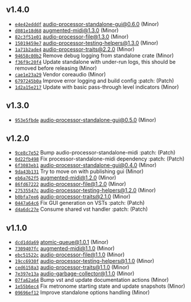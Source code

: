 ## v1.4.0

* [`e4e42edddf`](https://github.com/yamadapc/augmented-audio/commits/e4e42edddf) audio-processor-standalone-gui@0.6.0 (Minor)
* [`d081e18d68`](https://github.com/yamadapc/augmented-audio/commits/d081e18d68) augmented-midi@1.3.0 (Minor)
* [`82c3f51e01`](https://github.com/yamadapc/augmented-audio/commits/82c3f51e01) audio-processor-file@1.3.0 (Minor)
* [`15019459e7`](https://github.com/yamadapc/augmented-audio/commits/15019459e7) audio-processor-testing-helpers@1.3.0 (Minor)
* [`1a71b2ade4`](https://github.com/yamadapc/augmented-audio/commits/1a71b2ade4) audio-processor-traits@2.2.0 (Minor)
* [`94658c00b2`](https://github.com/yamadapc/augmented-audio/commits/94658c00b2) Remove debug logging from standalone crate (Minor)
* [`f36f9c20f4`](https://github.com/yamadapc/augmented-audio/commits/f36f9c20f4) Update standalone with under-run logs, this should be removed before releasing (Minor)
* [`cae1e23a29`](https://github.com/yamadapc/augmented-audio/commits/cae1e23a29) Vendor coreaudio (Minor)
* [`6797245b0a`](https://github.com/yamadapc/augmented-audio/commits/6797245b0a) Improve error logging and build config :patch: (Patch)
* [`1d2a15e217`](https://github.com/yamadapc/augmented-audio/commits/1d2a15e217) Update with basic pass-through level indicators (Minor)

## v1.3.0

* [`953e5fbde`](https://github.com/yamadapc/augmented-audio/commits/953e5fbde) audio-processor-standalone-gui@0.5.0 (Minor)

## v1.2.0

* [`9ce8c7e52`](https://github.com/yamadapc/augmented-audio/commits/9ce8c7e52) Bump audio-processor-standalone-midi :patch: (Patch)
* [`0d22fb498`](https://github.com/yamadapc/augmented-audio/commits/0d22fb498) Fix processor-standalone-midi dependency :patch: (Patch)
* [`6f3083eb1`](https://github.com/yamadapc/augmented-audio/commits/6f3083eb1) audio-processor-standalone-gui@0.4.0 (Minor)
* [`9da43b131`](https://github.com/yamadapc/augmented-audio/commits/9da43b131) Try to move on with publishing gui (Minor)
* [`eb6a762f5`](https://github.com/yamadapc/augmented-audio/commits/eb6a762f5) augmented-midi@1.2.0 (Minor)
* [`86fd67222`](https://github.com/yamadapc/augmented-audio/commits/86fd67222) audio-processor-file@1.2.0 (Minor)
* [`27535547c`](https://github.com/yamadapc/augmented-audio/commits/27535547c) audio-processor-testing-helpers@1.2.0 (Minor)
* [`b0bfa7ee6`](https://github.com/yamadapc/augmented-audio/commits/b0bfa7ee6) audio-processor-traits@2.1.0 (Minor)
* [`0447a64c6`](https://github.com/yamadapc/augmented-audio/commits/0447a64c6) Fix GUI generation on VSTs :patch: (Patch)
* [`d4a6dc27e`](https://github.com/yamadapc/augmented-audio/commits/d4a6dc27e) Consume shared vst handler :patch: (Patch)

## v1.1.0

* [`dcd1dda69`](https://github.com/yamadapc/augmented-audio/commits/dcd1dda69) atomic-queue@1.0.1 (Minor)
* [`7309407fc`](https://github.com/yamadapc/augmented-audio/commits/7309407fc) augmented-midi@1.1.0 (Minor)
* [`ebc51522c`](https://github.com/yamadapc/augmented-audio/commits/ebc51522c) audio-processor-file@1.1.0 (Minor)
* [`19cc6930f`](https://github.com/yamadapc/augmented-audio/commits/19cc6930f) audio-processor-testing-helpers@1.1.0 (Minor)
* [`ced6158a3`](https://github.com/yamadapc/augmented-audio/commits/ced6158a3) audio-processor-traits@1.1.0 (Minor)
* [`7e397e13a`](https://github.com/yamadapc/augmented-audio/commits/7e397e13a) audio-garbage-collector@1.1.0 (Minor)
* [`07fa62a64`](https://github.com/yamadapc/augmented-audio/commits/07fa62a64) Bump vst and update documentation actions (Minor)
* [`1e55b6ec4`](https://github.com/yamadapc/augmented-audio/commits/1e55b6ec4) Fix metronome starting state and update snapshots (Minor)
* [`09696ef12`](https://github.com/yamadapc/augmented-audio/commits/09696ef12) Improve standalone options handling (Minor)

